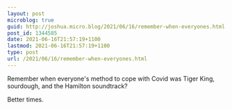 ```yaml
---
layout: post
microblog: true
guid: http://joshua.micro.blog/2021/06/16/remember-when-everyones.html
post_id: 1344585
date: 2021-06-16T21:57:19+1100
lastmod: 2021-06-16T21:57:19+1100
type: post
url: /2021/06/16/remember-when-everyones.html
---
```

Remember when everyone's method to cope with Covid was Tiger King, sourdough, and the Hamilton soundtrack?

Better times.
